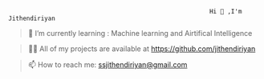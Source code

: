                                                             Hi 👋 ,I'm Jithendiriyan  

 > 🌱 I’m currently learning : Machine learning and Airtifical Intelligence
 
 > 👨‍💻 All of my projects are available at https://github.com/jithendiriyan
 
 > 📫 How to reach me: ssjithendiriyan@gmail.com 

